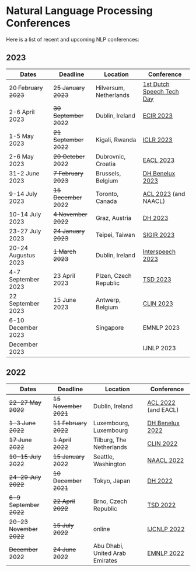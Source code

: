 # Natural Language Processing Conferences

Here is a list of recent and upcoming NLP conferences:

## 2023

| Dates | Deadline | Location | Conference |
| ----- | -------- | -------- | ---------- |
| ~~20 February 2023~~ | ~~25 January 2023~~| Hilversum, Netherlands | [1st Dutch Speech Tech Day](https://sites.google.com/view/dutchspeechtechday/home) |
| 2-6 April 2023 | ~~30 September 2022~~ | Dublin, Ireland | [ECIR 2023](https://ecir2023.org/) |
| 1-5 May 2023 | ~~21 September 2022~~ | Kigali, Rwanda | [ICLR 2023](https://iclr.cc/) |
| 2-6 May 2023 | ~~20 October 2022~~ | Dubrovnic, Croatia | [EACL 2023](https://2023.eacl.org) |
| 31-2 June 2023 | ~~7 February 2023~~ | Brussels, Belgium | [DH Benelux 2023](https://2023.dhbenelux.org) |
| 9-14 July 2023 | ~~15 December 2022~~ | Toronto, Canada | [ACL 2023](https://2023.aclweb.org) (and NAACL) |
| 10-14 July 2023 | ~~4 November 2022~~ | Graz, Austria | [DH 2023](https://dh2023.adho.org) |
| 23-27 July 2023 | ~~24 January 2023~~ | Teipei, Taiwan | [SIGIR 2023](https://sigir.org/sigir2023/) |
| 20-24 Augustus 2023 | ~~1 March 2023~~ | Dublin, Ireland | [Interspeech 2023](https://www.interspeech2023.org/) |
| 4-7 September 2023 | 23 April 2023 | Plzen, Czech Republic | [TSD 2023](https://www.tsdconference.org/tsd2023) |
| 22 September 2023 | 15 June 2023 | Antwerp, Belgium | [CLIN 2023](https://clin33.uantwerpen.be/) |
| 6-10 December 2023 | | Singapore | EMNLP 2023 |
| December 2023 | | | IJNLP 2023 |

## 2022

| Dates | Deadline | Location | Conference |
| ----- | -------- | -------- | ---------- |
| ~~22-27 May 2022~~ | ~~15 November 2021~~ | Dublin, Ireland | [ACL 2022](https://www.2022.aclweb.org) (and EACL) |
| ~~1-3 June 2022~~ | ~~11 February 2022~~ | Luxembourg, Luxembourg | [DH Benelux 2022](https://2022.dhbenelux.org/) |
| ~~17 June 2022~~ | ~~1 April 2022~~ | Tilburg, The Netherlands | [CLIN 2022](https://clin2022.uvt.nl/) |
| ~~10-15 July 2022~~ | ~~15 January 2022~~ | Seattle, Washington | [NAACL 2022](https://2022.naacl.org/) |
| ~~24-29 July 2022~~ | ~~10 December 2021~~ | Tokyo, Japan | [DH 2022](https://dh2022.adho.org) |
| ~~6-9 September 2022~~ | ~~22 April 2022~~ | Brno, Czech Republic | [TSD 2022](https://www.tsdconference.org/tsd2022) |
| ~~20-23 November 2022~~ | ~~15 July 2022~~ | online | [IJCNLP 2022](https://www.aacl2022.org) |
| ~~December 2022~~ | ~~24 June 2022~~ | Abu Dhabi, United Arab Emirates | [EMNLP 2022](2022.emnlp.org) |

